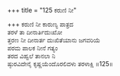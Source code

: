 +++
title = "125 ಕರುಣಿ ನೀ"

+++
ಕರುಣಿ ನೀ ಕಾರುಣ್ಯ ಪಾತ್ರದ  
ತರಳೆ ತಾ ದೀನಾರ್ತಿದುಃಖೋ  
ತ್ತರಣ ನೀ ದೀನಾರ್ತ ದುಃಖಿತೆಯಾನು ಜಗವರಿಯೆ  
ಪರಮ ಪಾಲಕ ನೀನೆ ಗತ್ಯಂ  
ತರದ ವಿಹ್ವಲೆ ತಾನಲಾ ನಿ  
ಷ್ಠುರವಿದೇನೈ ಕೃಷ್ಣಯೆಂದೊರಲಿದಳು ತರಳಾಕ್ಷಿ    ॥125॥